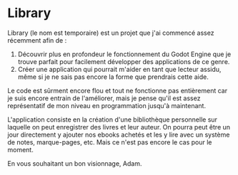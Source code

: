 # Library


Library (le nom est temporaire) est un projet que j'ai commencé assez récemment afin de :
  1) Découvrir plus en profondeur le fonctionnement du Godot Engine que je trouve parfait pour facilement développer des applications de ce genre.
  2) Créer une application qui pourrait m'aider en tant que lecteur assidu, même si je ne sais pas encore la forme que prendrais cette aide.

Le code est sûrment encore flou et tout ne fonctionne pas entièrement car je suis encore entrain de l'améliorer, mais je pense qu'il est assez représentatif de mon niveau en programmation jusqu'à maintenant.

L'application consiste en la création d'une bibliothèque personnelle sur laquelle on peut enregistrer des livres et leur auteur.
On pourra peut être un jour directement y ajouter nos ebooks achetés et les y lire avec un système de notes, marque-pages, etc. Mais ce n'est pas encore le cas pour le moment.

En vous souhaitant un bon visionnage,
Adam.
